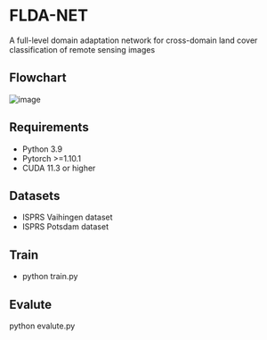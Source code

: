 # FLDA-NET
A full-level domain adaptation network for cross-domain land cover classification of remote sensing images

## Flowchart
![image](https://github.com/Myk1011/FLDA-NET/blob/main/FLDA-NET.jpg)

## Requirements
- Python 3.9
- Pytorch >=1.10.1
- CUDA 11.3 or higher

## Datasets
- ISPRS Vaihingen dataset
- ISPRS Potsdam dataset

## Train
- python train.py
  
## Evalute
python evalute.py 

